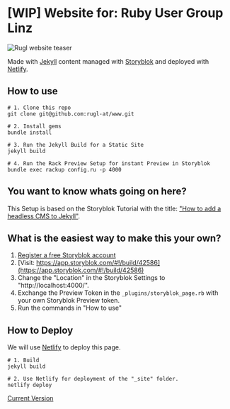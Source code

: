 # [WIP] Website for: Ruby User Group Linz

![Rugl website teaser](http://a.storyblok.com/f/42586/3360x950/bb5b443a8d/rugl-at.png)

Made with [Jekyll](https://jekyllrb.com/) content managed with [Storyblok](https://www.storyblok.com) and deployed with [Netlify](https://www.netlify.com/).

## How to use

```
# 1. Clone this repo
git clone git@github.com:rugl-at/www.git

# 2. Install gems
bundle install

# 3. Run the Jekyll Build for a Static Site
jekyll build

# 4. Run the Rack Preview Setup for instant Preview in Storyblok
bundle exec rackup config.ru -p 4000
```

## You want to know whats going on here?

This Setup is based on the Storyblok Tutorial with the title: ["How to add a headless CMS to Jekyll"](https://www.storyblok.com/tp/headless-cms-jekyll).


## What is the easiest way to make this your own?

1. [Register a free Storyblok account](https://app.storyblok.com/#!/signup)
2. [Visit: https://app.storyblok.com/#!/build/42586](https://app.storyblok.com/#!/build/42586)
3. Change the "Location" in the Storyblok Settings to "http://localhost:4000/". 
4. Exchange the Preview Token in the `_plugins/storyblok_page.rb` with your own Storyblok Preview token.
5. Run the commands in "How to use"

## How to Deploy

We will use [Netlify](https://www.netlify.com/) to deploy this page.

```
# 1. Build
jekyll build

# 2. Use Netlify for deployment of the "_site" folder.
netlify deploy
```

[Current Version](https://cocky-chandrasekhar-b5997e.netlify.com)
